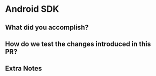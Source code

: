 # Android SDK

## What did you accomplish?

## How do we test the changes introduced in this PR?

## Extra Notes